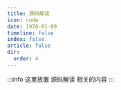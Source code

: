 ```yaml
---
title: 源码解读
icon: code
date: 1978-01-09
timeline: false
index: false
article: false
dir:
  order: 4
---
```


:::info
这里放置 源码解读 相关的内容
:::

<Catalog />
